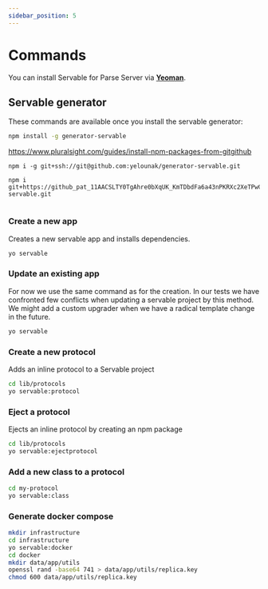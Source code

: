 ```yaml
---
sidebar_position: 5
---
```


# Commands

You can install Servable for Parse Server via **[Yeoman](https://yeoman.io)**.

## Servable generator
These commands are available once you install the servable generator:
```bash
npm install -g generator-servable
```
https://www.pluralsight.com/guides/install-npm-packages-from-gitgithub
```
npm i -g git+ssh://git@github.com:yelounak/generator-servable.git

npm i git+https://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@github.com/yelounak/generator-servable.git


```

### Create a new app
Creates a new servable app and installs dependencies.
```bash
yo servable
```

### Update an existing app
For now we use the same command as for the creation.
In our tests we have confronted few conflicts when updating a servable project by this method.
We might add a custom upgrader when we have a radical template change in the future.

```bash
yo servable
```

### Create a new protocol
Adds an inline protocol to a Servable project

```bash
cd lib/protocols
yo servable:protocol
```

### Eject a protocol
Ejects an inline protocol by creating an npm package

```bash
cd lib/protocols
yo servable:ejectprotocol
```

### Add a new class to a protocol

```bash
cd my-protocol
yo servable:class
```

### Generate docker compose

```bash
mkdir infrastructure 
cd infrastructure
yo servable:docker
cd docker
mkdir data/app/utils
openssl rand -base64 741 > data/app/utils/replica.key
chmod 600 data/app/utils/replica.key
```

